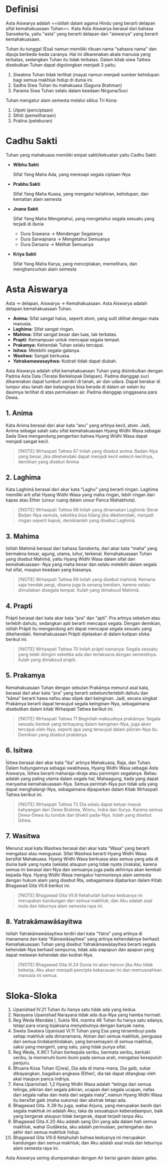 # Definisi
Asta Aiswarya adalah ==istilah dalam agama Hindu yang berarti delapan sifat kemahakuasaan Tuhan==. Kata Asta Aiswarya berasal dari bahasa Sansekerta, yaitu "asta" yang berarti delapan dan "aiswarya" yang berarti kemahakuasaan.

Tuhan itu tunggal (Esa) namun memiliki ribuan nama "sahasra nama" dan dipuja berbeda-beda caranya. Hal ini dikarenakan akala manusia yang terbatas, sedangkan Tuhan itu tidak terbatas. Dalam kitab siwa Tattwa disebutkan Tuhan dapat digolongkan menjadi 3 yaitu; 
1. Siwatma
	Tuhan tidak terlihat (maya) namun menjadi sumber kehidupan bagi semua makhluk hidup di dunia ini.
2. Sadha Siwa
	Tuhan itu mahakuasa (Saguna Brahman)
3. Parama Siwa
	Tuhan selalu dalam keadaan Nirguna/Suci

Tuhan mengatur alam semesta melalui siklus Tri Kona:
1. Utpeti (penciptaan)
2. Sthiti (pemeliharaan)
3. Pralina (peleburan)

# Cadhu Sakti
Tuhan yang mahakuasa memiliki empat sakti/kekuatan yaitu Cadhu Sakti:
- **Wibhu Sakti**
    
    Sifat Yang Maha Ada, yang meresapi segala ciptaan-Nya
    
- **Prabhu Sakti**
    
    Sifat Yang Maha Kuasa, yang mengatur kelahiran, kehidupan, dan kematian alam semesta
    

- **Jnana Sakti**
    
    Sifat Yang Maha Mengetahui, yang mengetahui segala sesuatu yang terjadi di dunia
    - Dura Srawana -> Mendengar Segalanya
    - Dura Sarwajnana -> Mengetahui Semuanya
    - Dura Darsana -> Melihat Semuanya

- **Kriya Sakti**
    
    Sifat Yang Maha Karya, yang menciptakan, memelihara, dan menghancurkan alam semesta

# Asta Aiswarya
Asta -> delapan, Aiswarya -> Kemahakuasaan. Asta Aiswarya adalah delapan kemahakuasaan Tuhan.

- **Anima:** Sifat sangat halus, seperti atom, yang sulit dilihat dengan mata manusia.
- **Laghima:** Sifat sangat ringan.
- **Mahima:** Sifat sangat besar dan luas, tak terbatas.
- **Prapti:** Kemampuan untuk mencapai segala tempat.
- **Prakamya:** Kehendak Tuhan selalu tercapai.
- **Isitwa:** Melebihi segala-galanya.
- **Wasitwa:** Sangat berkuasa.
- **Yatrakamawasayitwa:** Kodrati tidak dapat diubah.

Asta Aiswarya adalah sifat kemahakuasaan Tuhan yang disimbulkan dengan Padma Asta Dala (Teratai Berkelopak Delapan). Padma dianggap suci dikarenakan dapat tumbuh sendiri di tanah, air dan udara. Dapat berakar di lumpur atau tanah dan batangnya bisa berada di dalam air selain itu daunnya terlihat di atas permukaan air. Padma dianggap singgasana para Dewa.
## 1. Anima
Kata Anima berasal dari akar kata “anu” yang artinya kecil, atom. Jadi, Anima sebagai salah satu sifat kemahakuasaan Hyang Widhi Wasa sebagai Sada Siwa mengandung pengertian bahwa Hyang Widhi Wasa dapat menjadi sangat kecil.

> [!NOTE] Wrhaspati Tattwa 67
> Inilah yang disebut anima: Badan-Nya yang besar, jika dikehendaki
dapat menjadi kecil sekecil-kecilnya, demikian yang disebut Anima

## 2. Laghima
Kata Laghimā berasal dari akar kata “Laghu” yang berarti ringan. Laghima memiliki arti sifat Hyang Widhi Wasa yang maha ringan, lebih ringan dari kapas atau Ether (unsur ruang dalam unsur Panca Mahabhuta).

> [!NOTE] Wrhaspati Tattwa 68
> Inilah yang dinamakan Laghimā:
Berat Badan-Nya semula, seketika bisa hilang jika dikehendaki,
menjadi ringan seperti kapuk, demikianlah yang disebut Laghimā.
## 3. Mahima
Istilah Mahimā berasal dari bahasa Sanskerta, dari akar kata “maha” yang bermakna besar, agung, utama, luhur, terkenal. Kemahakuasaan Tuhan yang disebut Mahimā, yaitu Hyang Widhi Wasa dalam sifat dan kemahakuasaan- Nya yang maha besar dan selalu melebihi dalam segala hal sifat, maupun keadaan yang biasanya.

> [!NOTE] Wrhaspati Tattwa 69
> Inilah yang disebut mahimā:
Kemana saja hendak pergi, disana juga Ia senang berdiam, karena
selalu dimuliakan disegala tempat. Itulah yang dimaksud Mahimā.
## 4. Prapti
Prāpti berasal dari kata akar kata “pra” dan “apti”. Pra artinya sebelum atau
terlebih dahulu, sedangkan apti berarti mencapai segala. Dengan demikian, istilah Prāpti itu mengandung arti dapat mencapai segala sesuatu yang dikehendaki. Kemahakuasaan Prāpti dijelaskan di dalam kutipan sloka berikut ini.

> [!NOTE] Wrhaspati Tattwa 70
> Inilah prāpti namanya:
Segala sesuatu yang telah diingini seketika ada dan terlaksana dengan
semestinya. itulah yang dimaksud prapti.
## 5. Prakamya
Kemahakuasaan Tuhan dengan sebutan Prakāmya menurut asal kata, berasal dari akar kata “pra” yang berarti sebelum/terlebih dahulu dan “kāma” berarti hawa nafsu atau objek dari keinginan. Jadi, secara singkat Prakāmya berarti dapat terwujud segala keinginan-Nya, sebagaimana disebutkan dalam kitab Wrhaspati Tattwa berikut ini.

> [!NOTE] Wrhaspati Tattwa 71
Beginilah maksudnya prakāmya:
Segala sesuatu bentuk yang terbayang dalam keinginan-Nya, juga
akan tercapai oleh-Nya, seperti apa yang terwujud dalam pikiran-Nya
itu. Demikian yang disebut prakāmya
## 6. Isitwa
Īśitwa berasal dari akar kata “īśa” artinya Mahakuasa, Raja, dan Tuhan. Dalam hubungannya sebagai swabhawa, Hyang Widhi Wasa sebagai Asta Aiswarya, Īśitwa berarti maharaja-diraja atau pemimpin segalanya. Beliau adalah yang paling utama dalam segala hal, Mahaagung, tiada yang dapat menyamai kemahakuasaan-Nya. Semua perintah-Nya pun tidak ada yang dapat menghalangi-Nya, sebagaimana dipaparkan dalam Kitab Wrhaspati Tattwa berikut ini.

> [!NOTE] Wrhaspati Tattwa 72
Dia selalu dapat keluar masuk kahyangan dari Dewa Brahma, Wisnu,
Indra dan Surya. Karena semua Dewa-Dewa itu tunduk dan bhakti
pada-Nya. itulah yang disebut Īśitwa.
## 7. Wasitwa
Menurut asal kata Wasitwa berasal dari akar kata “Wasa” yang berarti mengatasi atau menguasai. Sifat Wasitwa berarti Hyang Widhi Wasa bersifat Mahakuasa. Hyang Widhi Wasa berkuasa atas semua yang ada di dunia baik yang nyata (sekala) ataupun yang tidak nyata (niskala), karena semua ini berasal dari-Nya dan semuanya juga pada akhirnya akan kembali kepada-Nya. Hyang Widhi Wasa mengatur harmonisnya alam semesta dengan hukum alam yang disebut Rta, sebagaimana dijabarkan dalam Kitab Bhagawad Gita VII.6 berikut ini.

> [!NOTE] Bhagawad Gita VII.6
Ketahuilah bahwa keduanya ini merupakan kandungan dari semua
makhluk; dan Aku adalah asal mula dan leburnya alam semesta
raya ini.
## 8. Yatrakāmawāśayitwa
Istilah Yatrakāmawāśayitwa terdiri dari kata “Yatra” yang artinya di manamana dan kata “Kāmawāśayitwa” yang artinya kehendaknya berhasil. Kemahakuasaan Tuhan yang disebut Yatrakāmawāśayitwa berarti segala kehendak-Nya berhasil sempurna, tidak ada siapapun dan apapun yang dapat melawan kehendak dan kodrat-Nya.

> [!NOTE] Bhagawad Gita III.24
Dunia ini akan hancur jika Aku tidak bekerja; Aku akan menjadi
pencipta kekacauan ini dan memusnahkan manusia ini semua.

# Sloka-Sloka
1. Upanishad IV.21
Tuhan itu hanya satu tidak ada yang kedua.
2. Narayana Upanishad
Narayana tidak ada dua-Nya yang hamba hormati.
3. Reg Weda Mandala I, Sukta 164, mantra 46
Tuhan itu hanya satu adanya, tetapi para orang bijaksana menyebutnya dengan banyak nama.
4. Sweta Swatara Upanisad VI.11
Tuhan yang Esa yang tersembuyi pada setiap makhluk ada dimanamana,
Atman dari semua makhluk, penguasa dari semua tindakantindakan,
yang bersemayam di semua makhluk, saksi yang mengerti,
yang satu, yang tidak punya sifat.
5. Reg Weda, X.90.1
Tuhan berkepala seribu, bermata seribu, berkaki seribu, Ia memenuhi
bumi-bumi pada semua arah, mengatasi kesepuluh penjuru.
6. Bhuana Kosa
Tuhan (Çiwa), Dia ada di mana-mana, Dia gaib, sukar dibayangkan,
bagaikan angkasa (Ether), dia tak dapat ditangkap oleh akal maupun
panca indriya.
7. Kena Upanishad. 1,2
Hyang Widhi Wasa adalah “telinga dari semua telinga, pikiran dari
segala pikiran, ucapan dari segala ucapan, nafas dari segala nafas dan
mata dari segala mata”, namun Hyang Widhi Wasa itu bersifat gaib
(maha suksma) dan abstrak tetapi ada.
8. Bhagawad Gita. X.39
Itu juga, wahai Arjuna, yang merupakan benih dari segala makhluk ini
adalah Aku; taka da sesuatupun keberadaanpun, baik yang bergerak
ataupun tidak bergerak, dapat terjadi tanpa Aku.
9. Bhagawad Gita.X.20
Aku adalah sang Diri yang ada dalam hati semua makhluk, wahai
Gudākeśa, aku adalah permulaan, pertengahan dan akhir dari semua
makhluk hidup.
10. Bhagawad Gita VIII.6
Ketahuilah bahwa keduanya ini merupakan kandungan dari semua
makhluk; dan Aku adalah asal mula dan leburnya alam semesta raya
ini.

Asta Aiswarya sering diumpamakan dengan Air berisi garam dalam gelas.